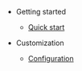 - Getting started
   - [Quick start](quickstart.md "Quick start")
    

- Customization
   - [Configuration](configuration.md)
